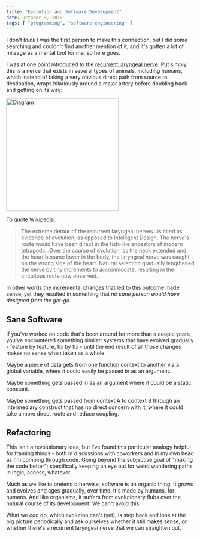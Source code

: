 ```yaml
---
title: "Evolution and Software Development"
date: October 9, 2019
tags: [ "programming", "software-engineering" ]
---
```


<aside>
    I don't <i>think</i> I was the first person to make this connection, but I 
    did some searching and couldn't find another mention of it, and it's 
    gotten a lot of mileage as a mental tool for me, so here goes.
</aside>

I was at one point introduced to the [recurrent laryngeal nerve](https://en.wikipedia.org/wiki/Recurrent_laryngeal_nerve). 
Put simply, this is a nerve that exists in several types of animals, including 
humans, which instead of taking a very obvious direct path from source to 
destination, wraps hilariously around a major artery before doubling back and 
getting on its way:

<img 
    alt="Diagram" 
    src="https://upload.wikimedia.org/wikipedia/commons/thumb/6/64/Recurrent_laryngeal_nerve.svg/500px-Recurrent_laryngeal_nerve.svg.png" 
    style="background-color: white"
    height="300">

To quote Wikipedia:

> The extreme detour of the recurrent laryngeal nerves...is cited as evidence 
of evolution, as opposed to Intelligent Design. The nerve's route would have 
been direct in the fish-like ancestors of modern tetrapods...Over the course 
of evolution, as the neck extended and the heart became lower in the body, 
the laryngeal nerve was caught on the wrong side of the heart. Natural selection 
gradually lengthened the nerve by tiny increments to accommodate, resulting in 
the circuitous route now observed.

In other words the incremental changes that led to this outcome made sense, 
yet they resulted in something that _no sane person would have designed from 
the get-go_.

## Sane Software

If you've worked on code that's been around for more than a couple years, you've 
encountered something similar: systems that have evolved gradually -
feature by feature, fix by fix - until the end result of all those changes 
makes no sense when taken as a whole.

Maybe a piece of data gets from one function context to another via a global 
variable, where it could easily be passed in as an argument.

Maybe something gets passed in as an argument where it could be a static 
constant.

Maybe something gets passed from context A to context B through an 
intermediary construct that has no direct concern with it, where it 
could take a more direct route and reduce coupling.

## Refactoring

This isn't a revolutionary idea, but I've found this particular analogy 
helpful for framing things - both in discussions with coworkers and in my 
own head as I'm combing through code. Going beyond the subjective goal of 
"making the code better"; specifically keeping an eye out for weird wandering 
paths in logic, access, whatever.

Much as we like to pretend otherwise, software is an organic thing. It grows
and evolves and ages gradually, over time. It's made by humans, for humans.
And like organisms, it suffers from evolutionary flubs over the natural course
of its development. We can't avoid this.

What we _can_ do, which evolution can't (yet), is step back and look at the 
big picture periodically and ask ourselves whether it still makes sense, or 
whether there's a recurrent laryngeal nerve that we can straighten out.
